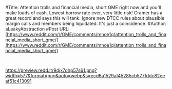 #Title: Attention trolls and financial media, short GME right now and you'll make loads of cash. Lowest borrow rate ever, very little risk! Cramer has a great record and says this will tank. Ignore new DTCC rules about plausible margin calls and members being liquidated. It's just a coincidence.
#Author: aLeakyAbstraction
#Post URL: [https://www.reddit.com/r/GME/comments/mnoe1q/attention_trolls_and_financial_media_short_gme/](https://www.reddit.com/r/GME/comments/mnoe1q/attention_trolls_and_financial_media_short_gme/)


&#x200B;

https://preview.redd.it/9djx7dhp57s61.png?width=577&format=png&auto=webp&s=ecd6a1529af45285cb577fddc82eeaf51c413091